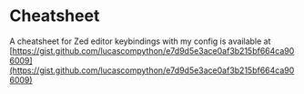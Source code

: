 # Cheatsheet
A cheatsheet for Zed editor keybindings with my config is available at [https://gist.github.com/lucascompython/e7d9d5e3ace0af3b215bf664ca906009](https://gist.github.com/lucascompython/e7d9d5e3ace0af3b215bf664ca906009)
